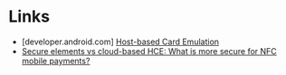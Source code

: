 # Links

- [developer.android.com] [Host-based Card Emulation](https://developer.android.com/guide/topics/connectivity/nfc/hce.html)
- [Secure elements vs cloud-based HCE: What is more secure for NFC mobile payments?](http://www.sequent.com/secure-elements-vs-cloud-based-hce-secure-nfc-mobile-payments/)

